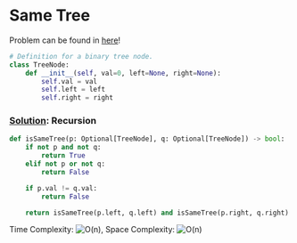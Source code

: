 # Same Tree

Problem can be found in [here](https://leetcode.com/problems/same-tree/)!

```python
# Definition for a binary tree node.
class TreeNode:
    def __init__(self, val=0, left=None, right=None):
        self.val = val
        self.left = left
        self.right = right
```

### [Solution](/Binary%20Tree/173-BinarySearchTreeIterator/solution.py): Recursion

```python
def isSameTree(p: Optional[TreeNode], q: Optional[TreeNode]) -> bool:
    if not p and not q:
        return True
    elif not p or not q:
        return False

    if p.val != q.val:
        return False

    return isSameTree(p.left, q.left) and isSameTree(p.right, q.right)
```

Time Complexity: ![O(n)](<https://latex.codecogs.com/svg.image?\inline&space;O(n)>), Space Complexity: ![O(n)](<https://latex.codecogs.com/svg.image?\inline&space;O(n)>)
